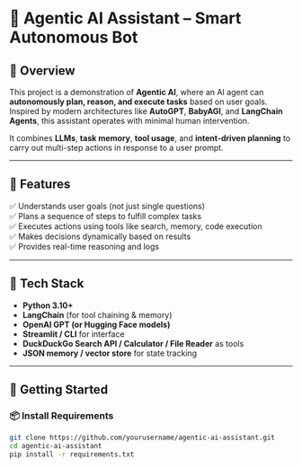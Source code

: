 # 🤖 Agentic AI Assistant – Smart Autonomous Bot

## 🧠 Overview

This project is a demonstration of **Agentic AI**, where an AI agent can **autonomously plan, reason, and execute tasks** based on user goals. Inspired by modern architectures like **AutoGPT**, **BabyAGI**, and **LangChain Agents**, this assistant operates with minimal human intervention.

It combines **LLMs**, **task memory**, **tool usage**, and **intent-driven planning** to carry out multi-step actions in response to a user prompt.

---

## 🎯 Features

✅ Understands user goals (not just single questions)  
✅ Plans a sequence of steps to fulfill complex tasks  
✅ Executes actions using tools like search, memory, code execution  
✅ Makes decisions dynamically based on results  
✅ Provides real-time reasoning and logs

---
## 🧰 Tech Stack

- **Python 3.10+**
- **LangChain** (for tool chaining & memory)
- **OpenAI GPT (or Hugging Face models)**
- **Streamlit / CLI** for interface
- **DuckDuckGo Search API / Calculator / File Reader** as tools
- **JSON memory / vector store** for state tracking

---

## 🚀 Getting Started

### 📦 Install Requirements

```bash
git clone https://github.com/yourusername/agentic-ai-assistant.git
cd agentic-ai-assistant
pip install -r requirements.txt

